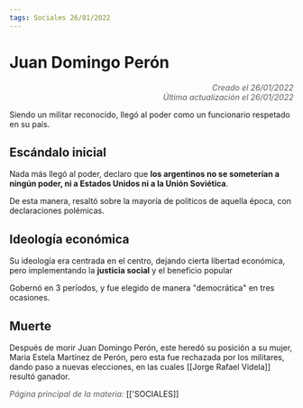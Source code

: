 ```yaml
---
tags: Sociales 26/01/2022
---
```


# Juan Domingo Perón
<div style="text-align: right; opacity: 0.7; font-style: italic;">Creado el 26/01/2022</div>
<div style="text-align: right; opacity: 0.7; font-style: italic;">Última actualización el 26/01/2022</div>

Siendo un militar reconocido, llegó al poder como un funcionario respetado en su país.

## Escándalo inicial

Nada más llegó al poder, declaro que **los argentinos no se someterían a ningún poder, ni a Estados Unidos ni a la Unión Soviética**.

De esta manera, resaltó sobre la mayoría de políticos de aquella época, con declaraciones polémicas.

## Ideología económica

Su ideología era centrada en el centro, dejando cierta libertad económica, pero implementando la **justicia social** y el beneficio popular

Gobernó en 3 períodos, y fue elegido de manera "democrática" en tres ocasiones.

## Muerte

Después de morir Juan Domingo Perón, este heredó su posición a su mujer, Maria Estela Martínez de Perón, pero esta fue rechazada por los militares, dando paso a nuevas elecciones, en las cuales [[Jorge Rafael Videla]] resultó ganador.

<span style="opacity: 0.7; font-style: italic;">Página principal de la materia:</span> [['SOCIALES]]